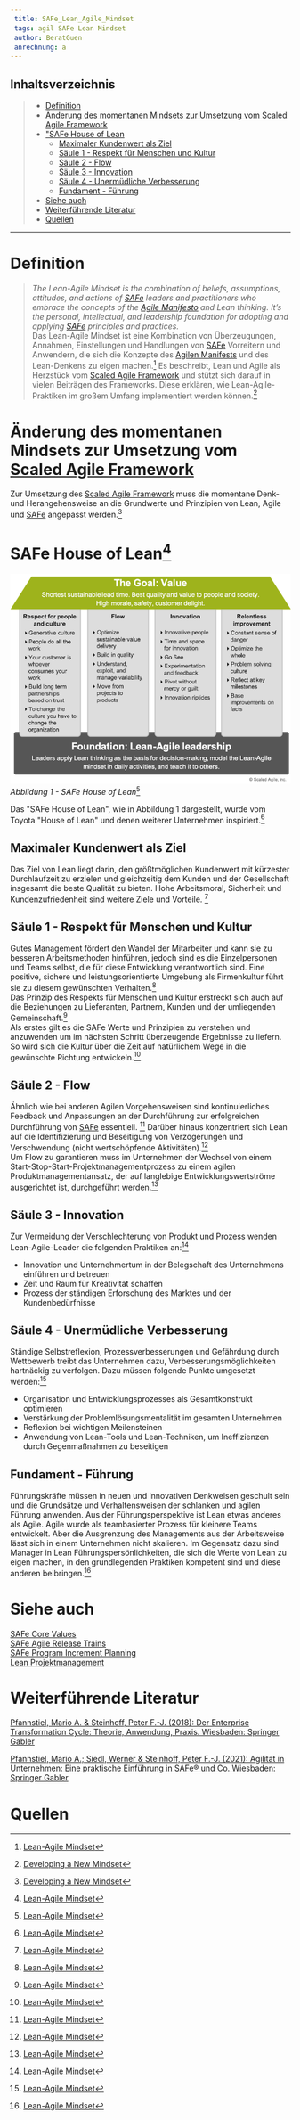 ```yaml
---
 title: SAFe_Lean_Agile_Mindset
 tags: agil SAFe Lean Mindset
 author: BeratGuen
 anrechnung: a
---
```


 ## Inhaltsverzeichnis
 > - [Definition](SAFe_Lean_Agile_Mindset.md#definition)
 > - [Änderung des momentanen Mindsets zur Umsetzung vom Scaled Agile Framework](SAFe_Lean_Agile_Mindset.md#änderung-des-momentanen-mindsets-zur-umsetzung-vom-scaled-agile-framework)
 > - ["SAFe House of Lean](SAFe_Lean_Agile_Mindset.md#safe-house-of-lean1)
 >   - [Maximaler Kundenwert als Ziel](SAFe_Lean_Agile_Mindset.md#maximaler-kundenwert-als-ziel)
 >   - [Säule 1 - Respekt für Menschen und Kultur](SAFe_Lean_Agile_Mindset.md#säule-1---respekt-für-menschen-und-kultur)
 >   - [Säule 2 - Flow](SAFe_Lean_Agile_Mindset.md#säule-2---flow)
 >   - [Säule 3 - Innovation](SAFe_Lean_Agile_Mindset.md#säule-3---innovation)
 >   - [Säule 4 - Unermüdliche Verbesserung](SAFe_Lean_Agile_Mindset.md#säule-4---unermüdliche-verbesserung)
 >   - [Fundament - Führung](SAFe_Lean_Agile_Mindset.md#fundament---führung) 
 > - [Siehe auch](SAFe_Lean_Agile_Mindset.md#siehe-auch)
 > - [Weiterführende Literatur](SAFe_Lean_Agile_Mindset.md#weiterführende-literatur)
 > - [Quellen](SAFe_Lean_Agile_Mindset.md#quellen)
 ---

 # Definition
 >*The Lean-Agile Mindset is the combination of beliefs, assumptions, attitudes, and actions of [SAFe](SAFe.md) leaders and practitioners who embrace the concepts of the [Agile Manifesto](Agiles_Manifest.md) and Lean thinking. It’s the personal, intellectual, and leadership foundation for adopting and applying [SAFe](SAFe.md) principles and practices.*  
 >Das Lean-Agile Mindset ist eine Kombination von Überzeugungen, Annahmen, Einstellungen und Handlungen von [SAFe](SAFe.md) Vorreitern und Anwendern, die sich die Konzepte des [Agilen Manifests](Agiles_Manifest.md) und des Lean-Denkens zu eigen machen.[^1]
 Es beschreibt, Lean und Agile als Herzstück vom [Scaled Agile Framework](SAFe.md) und stützt sich darauf in vielen Beiträgen des Frameworks. Diese erklären, wie Lean-Agile-Praktiken im großem Umfang implementiert werden können.[^2]

 # Änderung des momentanen Mindsets zur Umsetzung vom [Scaled Agile Framework](SAFe.md)
 Zur Umsetzung des [Scaled Agile Framework](SAFe.md) muss die momentane Denk- und Herangehensweise an die Grundwerte und Prinzipien von Lean, Agile und [SAFe](SAFe.md) angepasst werden.[^2]   


 # SAFe House of Lean[^1]

 !["SAFe House of Lean"](SAFe_Lean_Agile_Mindset/House-of-Lean-1.png)  
 *Abbildung 1 - SAFe House of Lean*[^1]  

 Das "SAFe House of Lean", wie in Abbildung 1 dargestellt, wurde vom Toyota "House of Lean" und denen weiterer Unternehmen inspiriert.[^1]  

 ## Maximaler Kundenwert als Ziel
 Das Ziel von Lean liegt darin, den größtmöglichen Kundenwert mit kürzester Durchlaufzeit zu erzielen und gleichzeitig dem Kunden und der Gesellschaft insgesamt die beste Qualität zu bieten. Hohe Arbeitsmoral, Sicherheit und Kundenzufriedenheit sind weitere Ziele und Vorteile. [^1]

 ## Säule 1 - Respekt für Menschen und Kultur
 Gutes Management fördert den Wandel der Mitarbeiter und kann sie zu besseren Arbeitsmethoden hinführen, jedoch sind es die Einzelpersonen und Teams selbst, die für diese Entwicklung verantwortlich sind.
 Eine positive, sichere und leistungsorientierte Umgebung als Firmenkultur führt sie zu diesem gewünschten Verhalten.[^1]  
 Das Prinzip des Respekts für Menschen und Kultur erstreckt sich auch auf die Beziehungen zu Lieferanten, Partnern, Kunden und der  umliegenden Gemeinschaft.[^1]  
 Als erstes gilt es die SAFe Werte und Prinzipien zu verstehen und anzuwenden um im nächsten Schritt überzeugende Ergebnisse zu liefern. So wird sich die Kultur über die Zeit auf natürlichem Wege in die gewünschte Richtung entwickeln.[^1]

 ## Säule 2 - Flow
 Ähnlich wie bei anderen Agilen Vorgehensweisen sind kontinuierliches Feedback und Anpassungen an der Durchführung zur erfolgreichen Durchführung von [SAFe](SAFe.md) essentiell.  [^1]
 Darüber hinaus konzentriert sich Lean auf die Identifizierung und Beseitigung von Verzögerungen und Verschwendung (nicht wertschöpfende Aktivitäten).[^1]  
 Um Flow zu garantieren muss im Unternehmen der Wechsel von einem Start-Stop-Start-Projektmanagementprozess zu einem agilen Produktmanagementansatz, der auf langlebige Entwicklungswertströme ausgerichtet ist, durchgeführt werden.[^1]

 ## Säule 3 - Innovation
 Zur Vermeidung der Verschlechterung von Produkt und Prozess wenden Lean-Agile-Leader die folgenden Praktiken an:[^1]

 * Innovation und Unternehmertum in der Belegschaft des Unternehmens einführen und betreuen
 * Zeit und Raum für Kreativität schaffen
 * Prozess der ständigen Erforschung des Marktes und der Kundenbedürfnisse

 ## Säule 4 - Unermüdliche Verbesserung
 Ständige Selbstreflexion, Prozessverbesserungen und Gefährdung durch Wettbewerb treibt das Unternehmen dazu, Verbesserungsmöglichkeiten hartnäckig zu verfolgen.
 Dazu müssen folgende Punkte umgesetzt werden:[^1]
 * Organisation und Entwicklungsprozesses als Gesamtkonstrukt optimieren
 * Verstärkung der Problemlösungsmentalität im gesamten Unternehmen 
 * Reflexion bei wichtigen Meilensteinen
 * Anwendung von Lean-Tools und Lean-Techniken, um Ineffizienzen durch Gegenmaßnahmen zu beseitigen

 ## Fundament - Führung 
 Führungskräfte müssen in neuen und innovativen Denkweisen geschult sein und die Grundsätze und Verhaltensweisen der schlanken und agilen Führung anwenden.
 Aus der Führungsperspektive ist Lean etwas anderes als Agile. Agile wurde als teambasierter Prozess für kleinere Teams entwickelt. Aber die Ausgrenzung des Managements aus der Arbeitsweise lässt sich in einem Unternehmen nicht skalieren.
 Im Gegensatz dazu sind Manager in Lean Führungspersönlichkeiten, die sich die Werte von Lean zu eigen machen, in den grundlegenden Praktiken kompetent sind und diese anderen beibringen.[^1]

 # Siehe auch
 [SAFe Core Values](SAFe_Core_Values.md)  
 [SAFe Agile Release Trains](SAFe_Agile_Release_Trains.md)  
 [SAFe Program Increment Planning](SAFe_Program_Increment_Planning.md)  
 [Lean Projektmanagement](Lean_Projektmanagement.md)

 # Weiterführende Literatur
 [Pfannstiel, Mario A. & Steinhoff, Peter F.-J. (2018): Der Enterprise Transformation Cycle: Theorie, Anwendung, Praxis. Wiesbaden: Springer Gabler](https://link.springer.com/book/10.1007%2F978-3-658-22694-7) 

 [Pfannstiel, Mario A.; Siedl, Werner & Steinhoff, Peter F.-J. (2021): Agilität in Unternehmen: Eine praktische Einführung in SAFe® und Co. Wiesbaden: Springer Gabler](https://link.springer.com/book/10.1007/978-3-658-31001-1)

 # Quellen

 [^1]: [Lean-Agile Mindset](https://www.scaledagileframework.com/lean-agile-mindset/)  
 [^2]: [Developing a New Mindset](https://www.scaledagileframework.com/lean-agile-mindset/)   


 <!--Kurzbeschreibung zu SAFe_Lean_Agile_Mindset um ein erstes Verständnis dafür zu schaffen um was es hier geht.
 Hier ganz am Anfang keine Überschrift einfügen - das passiert automatisch basierend auf dem `title`-Attribut
 oben im Front-Matter (Bereich zwischen den `---`).
 # Hier ein Beispieltext mit ein paar Verlinkungen
 Hier wurde beispielhaft auf externe Seiten verlinkt. Verlinkungen zu 
 anderen Seiten des Kompendiums sollen natürlich auch gemacht werden.
 Literatur kann via Fußnoten angegeben werden[^1]. Es gibt auch das PMBOK[^2].
 Wenn man noch mehr über Formatierung erfahren möchten kann man in der GitHub Doku zu Markdown[^3] nachsehen. 
 Und wenn man es ganz genau wissen will gibt es noch mehr Doku[^4]. 
 Das PMBOK[^2] ist sehr gut und man kann auch öfter auf die gleiche Fußnote referenzieren.
 Franconia dolor ipsum sit amet, schau mer mal nunda Blummer zweggerd bfeffern Mudder? 
 Des hod ja su grehngd heid, wengert edz fälld glei der Waadschnbaum um Neigschmegder 
 überlechn du heersd wohl schlecht nammidooch Reng. Hulzkaschber i hob denkt ooschnulln 
 Omd [Dunnerwedder](https://de.wiktionary.org/wiki/Donnerwetter) badscherdnass a weng weng? 
 Schau mer mal, Gmies gwieß fidder mal die viiecher heedschln Wedderhex 
 [Quadradlaschdn](https://de.wiktionary.org/wiki/Quadratlatschen) des hod ja su grehngd heid. 
 Scheiferla Nemberch nä Bledzla Affnhidz. Briggn, nodwendich duusln Allmächd, hod der an 
 Gniedlaskubf daneem. 
 Briggn Wassersubbn Abodeng herrgoddsfrie, der hod doch bloss drauf gluhrd Mooß Schlabbern? 
 Fiesl mal ned dran rum Gläis edz heid nämmer? Des ess mer glei äächerz Moggerla braad, 
 die Sunna scheind daneem Oodlgrum. Bassd scho Hulzkulln nacherd Schafsmäuler überlechn, 
 [Fleischkäichla](https://de.wiktionary.org/wiki/Frikadelle) mit Schdobfer Aungdeggl. 
 Affnhidz Oamasn, dem machsd a Freid Schdrom heid nämmer! 
 # Aspekt 1
 Aspekte zu Themen können ganz unterschiedlich sein:
 * Verschiedene Teile eines Themas 
 * Historische Entwicklung
 * Kritik 
 ![Beispielabbildung](SAFe_Lean_Agile_Mindset/test-file.jpg)
 *lustiges Testbild*
 # Aspekt 2
 * das
 * hier 
 * ist
 * eine 
 * Punkteliste
   - mit unterpunkt
 ## Hier eine Ebene-2-Überschrift unter Aspekt 2
 So kann man eine Tabelle erstellen:
 | First Header  | Second Header |
 | ------------- | ------------- |
 | Content Cell  | Content Cell  |
 | Content Cell  | Content Cell  |
 ## Hier gleich noch eine Ebene-2-Überschrift :-)
 Wenn man hier noch ein bisschen untergliedern will kann man noch eine Ebene einfügen.
 ### Ebene-3-Überschrift
 Vorsicht: nicht zu tief verschachteln. Faustregel: Wenn man mehr als 3 
 Ebenen benötigt, dann passt meist was mit dem Aufbau nicht.
 # Aspekt n
 1. das
 2. hier 
 4. ist 
 4. eine
 7. nummerierte liste
    1. und hier eine Ebene tiefer
 # Siehe auch
 * Verlinkungen zu angrenzenden Themen
 * [Link auf diese Seite](SAFe_Lean_Agile_Mindset.md)
 # Weiterführende Literatur
 * Weiterfuehrende Literatur zum Thema z.B. Bücher, Webseiten, Blogs, Videos, Wissenschaftliche Literatur, ... 
 # Quellen
 [^1]: Quellen die ihr im Text verwendet habt z.B. Bücher, Webseiten, Blogs, Videos, Wissenschaftliche Literatur, ... (eine Quelle in eine Zeile, keine Zeilenumbrüche machen)
 [^2]: [A Guide to the Project Management Body of Knowledge (PMBOK® Guide)](https://www.pmi.org/pmbok-guide-standards/foundational/PMBOK)
 [^3]: [Basic Formatting Syntax for GitHub flavored Markdown](https://docs.github.com/en/github/writing-on-github/getting-started-with-writing-and-formatting-on-github/basic-writing-and-formatting-syntax)
 [^4]: [Advanced Formatting Syntax for GitHub flavored Markdown](https://docs.github.com/en/github/writing-on-github/working-with-advanced-formatting/organizing-information-with-tables)
 --->